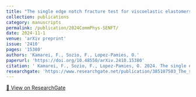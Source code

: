 ```yaml
---
title: "The single edge notch fracture test for viscoelastic elastomers"
collection: publications
category: manuscripts
permalink: /publication/2024CommPhys-SENFT/
date: 2024-11-1
venue: 'arXiv preprint'
issue: '2410'
pages: '15380'
authors: 'Kamarei, F., Sozio, F., Lopez-Pamies, O.'
paperurl: 'https://doi.org/10.48550/arXiv.2410.15380'
citation: ' Kamarei, F., Sozio, F., Lopez-Pamies, O. 2024. The single edge notch fracture test for viscoelastic elastomers. arXiv preprint 2410, 15380.'
researchgate: 'https://www.researchgate.net/publication/385107503_The_single_edge_notch_fracture_test_for_viscoelastic_elastomers'
---
```

[🔗 View on ResearchGate](https://www.researchgate.net/publication/385107503_The_single_edge_notch_fracture_test_for_viscoelastic_elastomers)
